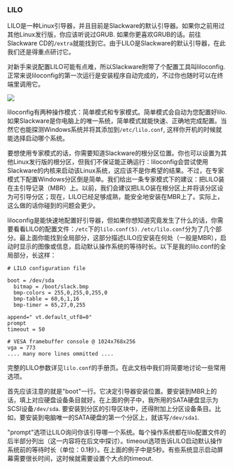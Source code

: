 ### LILO

LILO是一种Linux引导器，并且目前是Slackware的默认引导器。如果你之前用过其他Linux发行版，你应该听说过GRUB. 如果你更喜欢GRUB的话。前往Slackware CD的`/extra`就能找到它。由于LILO是Slackware的默认引导器，在此我们还是得重点研讨它。

对新手来说配置LILO可能有点难，所以Slackware附带了个配置工具叫liloconfig. 正常来说liloconfig的第一次运行是安装程序自动完成的，不过你也随时可以在终端里调用它。

![ ](http://slackbook.org/beta/png/setup-lilo.png)

liloconfig有两种操作模式：简单模式和专家模式。简单模式会自动为您配置好lilo. 如果Slackware是你电脑上的唯一系统，简单模式就能快速、正确地完成配置。当然它也能探测Windows系统并将其添加到`/etc/lilo.conf`, 这样你开机的时候就能选择启动哪个系统。

要想使用专家模式的话，你需要知道Slackware的根分区位置。你也可以设置为其他Linux发行版的根分区，但我们不保证能正确运行：liloconfig会尝试使用Slackware的内核来启动该Linux系统，这应该不是你希望的结果。不过，在专家模式下配置Windows分区倒是简单。我们给出一条专家模式下的建议：把LILO装在主引导记录（MBR）上。以前，我们会建议把LILO装在根分区上并将该分区设为可引导分区；现在，LILO已经足够成熟，能安全地安装在MBR上了。实际上，这么做的话你碰到的问题会更少。

liloconfig是能快速地配置好引导器，但如果你想知道究竟发生了什么的话，你需要看看LILO的配置文件：`/etc`下的`lilo.conf(5)`. `/etc/lilo.conf`分为了几个部分。最上面你能找到全局部分，这部分描述LILO应安装在何处（一般是MBR），启动时显示的图像或信息，启动默认操作系统的等待时长。以下是我的lilo.conf的全局部分，长这样：

```fundamental
# LILO configuration file

boot = /dev/sda
  bitmap = /boot/slack.bmp
  bmp-colors = 255,0,255,0,255,0
  bmp-table = 60,6,1,16
  bmp-timer = 65,27,0,255

append=" vt.default_utf8=0"
prompt
timeout = 50

# VESA framebuffer console @ 1024x768x256
vga = 773
.... many more lines ommitted ....
```

完整的LILO参数详见`lilo.conf`的手册页。在此文档中我们将简要地讨论一些常用选项。

首先应该注意的就是"boot"一行。它决定引导器安装位置。要安装到MBR上的话，填上对应硬盘设备条目就好。在上面的例子中，我所用的SATA硬盘显示为SCSI设备`/dev/sda`. 要安装到分区的引导区块中，还得附加上分区设备条目。比如，要安装到电脑唯一的SATA硬盘的第一个分区上，就该写`/dev/sda1`.

"prompt"选项让LILO询问你该引导哪一个系统。每个操作系统都在lilo配置文件的后半部分列出（这一内容将在后文中探讨）。timeout选项告诉LILO启动默认操作系统前的等待时长（单位：0.1秒）。在上面的例子中是5秒。有些系统显示启动屏幕需要很长时间，这时候就需要设置个大点的timeout. 
